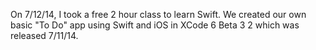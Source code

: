 On 7/12/14, I took a free 2 hour class to learn Swift. We created our own basic "To Do" app using Swift and iOS in XCode 6 Beta 3 2 which was released 7/11/14.
